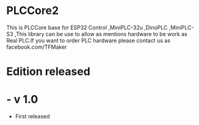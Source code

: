 # PLCCore2
   This is PLCCore base for ESP32 Control ,MiniPLC-32u ,DinoPLC ,MiniPLC-S3 ,This library can be use to allow 
 as mentions hardware to be work as Real PLC.If you want to order PLC hardware please contact us as facebook.com/TFMaker
# Edition released
 # - v 1.0 
   - First released